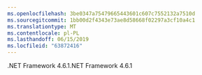 ```yaml
---
ms.openlocfilehash: 3be0347a75479665443601c607c7552132a7510d
ms.sourcegitcommit: 1bb00d2f4343e73ae8d58668f02297a3cf10a4c1
ms.translationtype: MT
ms.contentlocale: pl-PL
ms.lasthandoff: 06/15/2019
ms.locfileid: "63872416"
---
```

<span data-ttu-id="c274b-101">.NET Framework 4.6.1</span><span class="sxs-lookup"><span data-stu-id="c274b-101">.NET Framework 4.6.1</span></span>